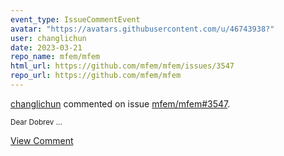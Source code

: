 ```yaml
---
event_type: IssueCommentEvent
avatar: "https://avatars.githubusercontent.com/u/46743938?"
user: changlichun
date: 2023-03-21
repo_name: mfem/mfem
html_url: https://github.com/mfem/mfem/issues/3547
repo_url: https://github.com/mfem/mfem
---
```


<a href='https://github.com/changlichun' target='_blank'>changlichun</a> commented on issue <a href='https://github.com/mfem/mfem/issues/3547' target='_blank'>mfem/mfem#3547</a>.

<small>Dear Dobrev...</small>

<a href='https://github.com/mfem/mfem/issues/3547' target='_blank'>View Comment</a>
